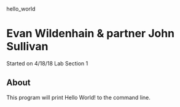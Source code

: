  hello_world
# Evan Wildenhain & partner John Sullivan
Started on 4/18/18
Lab Section 1

## About

This program will print Hello World! to the command line.
